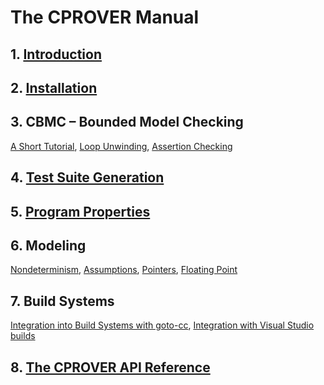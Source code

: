 # The CPROVER Manual

## 1. [Introduction](introduction/)

## 2. [Installation](installation/)

## 3. CBMC &ndash; Bounded Model Checking

[A Short Tutorial](cbmc/tutorial/),
[Loop Unwinding](cbmc/unwinding/),
[Assertion Checking](cbmc/assertions/)

## 4. [Test Suite Generation](test-suite/)

## 5. [Program Properties](properties/)

## 6. Modeling

[Nondeterminism](modeling/nondeterminism/),
[Assumptions](modeling/assumptions/),
[Pointers](modeling/pointers/),
[Floating Point](modeling/floating-point/)

## 7. Build Systems

[Integration into Build Systems with goto-cc](goto-cc/),
[Integration with Visual Studio builds](visual-studio/)

## 8. [The CPROVER API Reference](api/)

